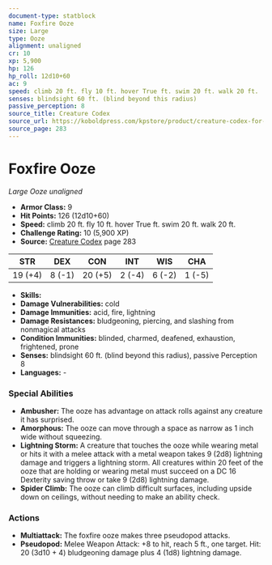 ```yaml
---
document-type: statblock
name: Foxfire Ooze
size: Large
type: Ooze
alignment: unaligned
cr: 10
xp: 5,900
hp: 126
hp_roll: 12d10+60
ac: 9
speed: climb 20 ft. fly 10 ft. hover True ft. swim 20 ft. walk 20 ft.
senses: blindsight 60 ft. (blind beyond this radius) 
passive_perception: 8
source_title: Creature Codex
source_url: https://koboldpress.com/kpstore/product/creature-codex-for-5th-edition-dnd
source_page: 283
---
```


# Foxfire Ooze

*Large* *Ooze* *unaligned*

- **Armor Class:** 9
- **Hit Points:** 126 (12d10+60)
- **Speed:** climb 20 ft. fly 10 ft. hover True ft. swim 20 ft. walk 20 ft.
- **Challenge Rating:** 10 (5,900 XP)
- **Source:** [Creature Codex](https://koboldpress.com/kpstore/product/creature-codex-for-5th-edition-dnd) page 283

| STR | DEX | CON | INT | WIS | CHA |
| --- | --- | --- | --- | --- | --- |
| 19 (+4) | 8 (-1) | 20 (+5) | 2 (-4) | 6 (-2) | 1 (-5) |

- **Skills:** 
- **Damage Vulnerabilities:** cold
- **Damage Immunities:** acid, fire, lightning
- **Damage Resistances:** bludgeoning, piercing, and slashing from nonmagical attacks
- **Condition Immunities:** blinded, charmed, deafened, exhaustion, frightened, prone
- **Senses:** blindsight 60 ft. (blind beyond this radius), passive Perception 8
- **Languages:** -

### Special Abilities

- **Ambusher:** The ooze has advantage on attack rolls against any creature it has surprised.
- **Amorphous:** The ooze can move through a space as narrow as 1 inch wide without squeezing.
- **Lightning Storm:** A creature that touches the ooze while wearing metal or hits it with a melee attack with a metal weapon takes 9 (2d8) lightning damage and triggers a lightning storm. All creatures within 20 feet of the ooze that are holding or wearing metal must succeed on a DC 16 Dexterity saving throw or take 9 (2d8) lightning damage.
- **Spider Climb:** The ooze can climb difficult surfaces, including upside down on ceilings, without needing to make an ability check.

### Actions

- **Multiattack:** The foxfire ooze makes three pseudopod attacks.
- **Pseudopod:** Melee Weapon Attack: +8 to hit, reach 5 ft., one target. Hit: 20 (3d10 + 4) bludgeoning damage plus 4 (1d8) lightning damage.
